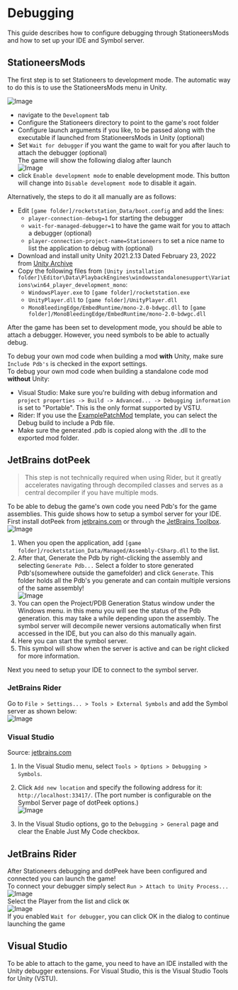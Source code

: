 # Debugging

This guide describes how to configure debugging through StationeersMods and how to set up your IDE and Symbol server.

## StationeersMods
The first step is to set Stationeers to development mode. The automatic way to do this is to use the StationeersMods menu in Unity.

![Image](exporter_dev.png)
- navigate to the `Development` tab
- Configure the Stationeers directory to point to the game's root folder
- Configure launch arguments if you like, to be passed along with the executable if launched from StationeersMods in Unity (optional)
- Set `Wait for debugger` if you want the game to wait for you after lauch to attach the debugger (optional)\
The game will show the following dialog after launch\
![Image](attach_debugger.png)
- click `Enable development mode` to enable development mode. This button will change into `Disable development mode` to disable it again.

Alternatively, the steps to do it all manually are as follows:
- Edit `[game folder]/rocketstation_Data/boot.config` and add the lines: 
  - `player-connection-debug=1` for starting the debugger
  - `wait-for-managed-debugger=1` to have the game wait for you to attach a debugger (optional)
  - `player-connection-project-name=Stationeers` to set a nice name to list the application to debug with (optional)
- Download and install unity Unity 2021.2.13 Dated February 23, 2022 from [Unity Archive](https://unity.com/releases/editor/archive)
- Copy the following files from `[Unity installation folder]\Editor\Data\PlaybackEngines\windowsstandalonesupport\Variations\win64_player_development_mono`:
  - `WindowsPlayer.exe` to `[game folder]/rocketstation.exe`
  - `UnityPlayer.dll` to `[game folder]/UnityPlayer.dll`
  - `MonoBleedingEdge/EmbedRuntime/mono-2.0-bdwgc.dll` to `[game folder]/MonoBleedingEdge/EmbedRuntime/mono-2.0-bdwgc.dll`

After the game has been set to development mode, you should be able to attach a debugger. However, you need symbols to be able to actually debug.

To debug your own mod code when building a mod **with** Unity, make sure `Include Pdb's` is checked in the export settings.\
To debug your own mod code when building a standalone code mod **without** Unity:
- Visual Studio: Make sure you're building with debug information and `project properties -> Build -> Advanced... -> Debugging information` is set to "Portable". This is the only format supported by VSTU. 
- Rider: If you use the [ExamplePatchMod](ExamplePatchMod.zip) template, you can select the Debug build to include a Pdb file.
- Make sure the generated .pdb is copied along with the .dll to the exported mod folder.
## JetBrains dotPeek

>This step is not technically required when using Rider, but it greatly accelerates navigating through decompiled classes and serves as a central decompiler if you have multiple mods.

To be able to debug the game's own code you need Pdb's for the game assemblies. This guide shows how to setup a symbol server for your IDE.\
First install dotPeek from [jetbrains.com](https://www.jetbrains.com/decompiler/)  or through the [JetBrains Toolbox](https://www.jetbrains.com/toolbox-app/).\
![Image](dotpeek_setup.png)
1. When you open the application, add `[game folder]/rocketstation_Data/Managed/Assembly-CSharp.dll` to the list.
2. After that, Generate the Pdb by right-clicking the assembly and selecting `Generate Pdb...`
Select a folder to store generated Pdb's(somewhere outside the gamefolder) and click `Generate`. This folder holds all the Pdb's you generate and can contain multiple versions of the same assembly!\
![Image](dotpeek_generate.png)
3. You can open the Project/PDB Generation Status window under the Windows menu. in this menu you will see the status of the Pdb generation. this may take a while depending upon the assembly. The symbol server will decompile newer versions automatically when first accessed in the IDE, but you can also do this manually again.
4. Here you can start the symbol server.
5. This symbol will show when the server is active and can be right clicked for more information.

Next you need to setup your IDE to connect to the symbol server.
### JetBrains Rider
Go to `File > Settings... > Tools > External Symbols` and add the Symbol server as shown below:\
![Image](symbol_server_rider.png)
### Visual Studio
Source: [jetbrains.com](https://www.jetbrains.com/help/decompiler/Using_product_as_a_Symbol_Server.html)
1. In the Visual Studio menu, select `Tools > Options > Debugging > Symbols`.

2. Click `Add new location` and specify the following address for it: `http://localhost:33417/`. (The port number is configurable on the Symbol Server page of dotPeek options.)\
![Image](vs_symbol_options.png)
3. In the Visual Studio options, go to the `Debugging > General` page and clear the Enable Just My Code checkbox.

## JetBrains Rider
After Stationeers debugging and dotPeek have been configured and connected you can launch the game!\
To connect your debugger simply select `Run > Attach to Unity Process...`\
![Image](attach_process_rider.png)\
Select the Player from the list and click `OK`\
![Image](select_player_rider.png)\
If you enabled `Wait for debugger`, you can click OK in the dialog to continue launching the game

## Visual Studio
To be able to attach to the game, you need to have an IDE installed with the Unity debugger extensions. For Visual Studio, this is the Visual Studio Tools for Unity (VSTU).

